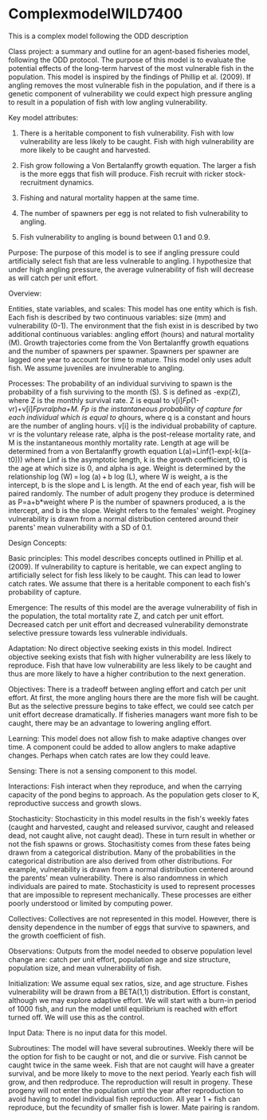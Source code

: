# ComplexmodelWILD7400
This is a complex model following the ODD description

Class project: a summary and outline for an agent-based fisheries model, following the ODD protocol. The purpose of this model is to evaluate the potential effects of the long-term harvest of the most vulnerable fish in the population. This model is inspired by the findings of Phillip et al. (2009). If angling removes the most vulnerable fish in the population, and if there is a genetic component of vulnerability we could expect high pressure angling to result in a population of fish with low angling vulnerability. 

Key model attributes:

1. There is a heritable component to fish vulnerability. Fish with low vulnerability are less likely to be caught. Fish with high vulnerability are more likely to be caught and harvested.

2. Fish grow following a Von Bertalanffy growth equation. The larger a fish is the more eggs that fish will produce.  Fish recruit with ricker stock-recruitment dynamics.

3. Fishing and natural mortality happen at the same time.

4. The number of spawners per egg is not related to fish vulnerability to angling.

5. Fish vulnerability to angling is bound between 0.1 and 0.9.

Purpose: The purpose of this model is to see if angling pressure could artificially select fish that are less vulnerable to angling. I hypothesize that under high angling pressure, the average vulnerability of fish will decrease as will catch per unit effort.

Overview: 

Entities, state variables, and scales: This model has one entity which is fish. Each fish is described by two continuous variables: size (mm) and vulnerability (0-1). The environment that the fish exist in is described by two additional continuous variables: angling effort (hours) and natural mortality (M). Growth trajectories come from the Von Bertalanffy growth equations and the number of spawners per spawner. Spawners per spawner are lagged one year to account for time to mature. This model only uses adult fish. We assume juveniles are invulnerable to angling. 

Processes: The probability of an individual surviving to spawn is the probability of a fish surviving to the month (S). S is defined as -exp(Z), where Z is the monthly survival rate. Z is equal to v[i]*Fp*(1-vr)+v[i]*Fp*vr*alpha+M. Fp is the instantaneous probability of capture for each individual which is equal to q*hours, where q is a constant and hours are the number of angling hours. v[i] is the individual probability of capture. vr is the voluntary release rate, alpha is the post-release mortality rate, and M is the instantaneous monthly mortality rate. Length at age will be determined from a von Bertalanffy growth equation L(a)=Linf(1-exp(-k((a-t0))) where Linf is the asymptotic length, k is the growth coefficient, t0 is the age at which size is 0, and alpha is age. Weight is determined by the relationship log (W) = log (a) + b log (L), where W is weight, a is the intercept, b is the slope and L is length. At the end of each year, fish will be paired randomly. The number of adult progeny they produce is determined as P=a+b*weight where P is the number of spawners produced, a is the intercept, and b is the slope. Weight refers to the females' weight. Proginey vulnerability is drawn from a normal distribution centered around their parents' mean vulnerability with a SD of 0.1. 

Design Concepts:

Basic principles: This model describes concepts outlined in Phillip et al. (2009). If vulnerability to capture is heritable, we can expect angling to artificially select for fish less likely to be caught. This can lead to lower catch rates.  We assume that there is a heritable component to each fish's probability of capture.

Emergence: The results of this model are the average  vulnerability of fish in  the population, the total mortality  rate  Z, and  catch  per unit effort.  Decreased  catch per unit effort and  decreased vulnerability  demonstrate selective pressure towards less  vulnerable individuals. 

Adaptation: No direct objective seeking exists in this model. Indirect objective seeking exists that fish with higher vulnerability are less likely to reproduce. Fish that have low vulnerability are less likely  to be  caught and thus are more likely to have  a higher contribution to  the next generation. 

Objectives: There is  a  tradeoff between  angling effort and catch per  unit effort. At first, the more angling hours there are  the more fish will be  caught. But as the selective pressure begins to take effect, we could see catch per unit effort decrease dramatically. If fisheries managers want more fish  to  be caught, there may be an advantage  to lowering angling effort. 

Learning: This model does not allow fish to make adaptive changes over time. A component could be added to  allow anglers to make  adaptive changes. Perhaps when  catch rates are  low they could  leave.

Sensing: There is not a sensing component to this model. 

Interactions: Fish interact when they reproduce, and when the carrying capacity  of the pond  begins to approach. As the  population gets closer to  K, reproductive success and  growth slows.

Stochasticity: Stochasticity in this model results  in the fish's weekly fates (caught and harvested, caught and released survivor, caught and released dead, not caught alive, not caught dead).  These in turn result in  whether  or not the fish spawns or grows. Stochasitisty comes from  these fates being  drawn from  a categorical distribution. Many of  the  probabilities  in the  categorical  distribution are also derived from other distributions.  For  example, vulnerability  is drawn from  a normal  distribution centered  around the parents' mean vulnerability.  There is also  randomness in  which individuals are paired to mate.  Stochasticity is used to represent processes that are impossible to represent mechanically. These processes are either poorly understood or limited by computing power.

Collectives:  Collectives  are not represented  in this model.  However,  there is density  dependence in the number of eggs that survive to  spawners, and the growth coefficient of fish. 

Observations: Outputs  from the model needed to  observe  population level change are: catch per unit effort, population age and  size structure, population size,  and mean vulnerability of fish. 

Initialization: We assume  equal sex  ratios, size,  and age structure.  Fishes vulnerability  will be drawn from  a  BETA(1,1) distribution. Effort is constant, although we may explore adaptive effort. We will  start  with a  burn-in  period of 1000 fish, and run the model until  equilibrium  is reached with effort turned  off. We will use  this as  the control.

Input Data: There is no input  data for this model.

Subroutines: The model will have several subroutines. Weekly there will  be the option  for fish to be caught or not, and die or survive. Fish cannot be caught  twice in the same week. Fish that are not caught will have  a  greater survival, and be  more likely to move to the  next  period.  Yearly each  fish will grow, and then  redproduce. The reproduction  will  result in progeny. These progeny will not  enter  the population  until the  year  after  reproduction  to  avoid  having to model   individual fish reproduction. All year 1 +  fish can reproduce, but the fecundity of smaller fish is lower. Mate  pairing  is random.

